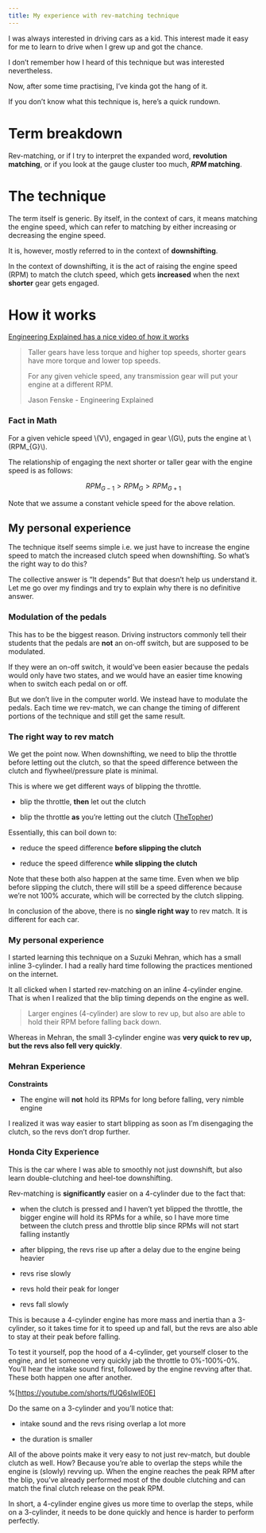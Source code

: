 ```yaml
---
title: My experience with rev-matching technique
---
```


I was always interested in driving cars as a kid. This interest made it easy for me to learn to drive when I grew up and got the chance.

I don’t remember how I heard of this technique but was interested nevertheless.

Now, after some time practising, I’ve kinda got the hang of it.

If you don’t know what this technique is, here’s a quick rundown.

# Term breakdown

Rev-matching, or if I try to interpret the expanded word, **revolution matching**, or if you look at the gauge cluster too much, ***RPM* matching**.

# The technique

The term itself is generic. By itself, in the context of cars, it means matching the engine speed, which can refer to matching by either increasing or decreasing the engine speed.

It is, however, mostly referred to in the context of **downshifting**.

In the context of downshifting, it is the act of raising the engine speed (RPM) to match the clutch speed, which gets **increased** when the next **shorter** gear gets engaged.

# How it works

[Engineering Explained has a nice video of how it works](https://youtu.be/FnXLZg_O1rk)

> Taller gears have less torque and higher top speeds, shorter gears have more torque and lower top speeds.
> 
> For any given vehicle speed, any transmission gear will put your engine at a different RPM.
> 
> Jason Fenske - Engineering Explained

### **Fact in Math**

For a given vehicle speed \\(V\\), engaged in gear \\(G\\), puts the engine at \\(RPM_{G}\\).

The relationship of engaging the next shorter or taller gear with the engine speed is as follows:

$$RPM_{G-1} > RPM_{G} > RPM_{G+1}$$

Note that we assume a constant vehicle speed for the above relation.

## My personal experience

The technique itself seems simple i.e. we just have to increase the engine speed to match the increased clutch speed when downshifting. So what’s the right way to do this?

The collective answer is “It depends” But that doesn’t help us understand it. Let me go over my findings and try to explain why there is no definitive answer.

### Modulation of the pedals

This has to be the biggest reason. Driving instructors commonly tell their students that the pedals are **not** an on-off switch, but are supposed to be modulated.

If they were an on-off switch, it would’ve been easier because the pedals would only have two states, and we would have an easier time knowing when to switch each pedal on or off.

But we don’t live in the computer world. We instead have to modulate the pedals. Each time we rev-match, we can change the timing of different portions of the technique and still get the same result.

### The right way to rev match

We get the point now. When downshifting, we need to blip the throttle before letting out the clutch, so that the speed difference between the clutch and flywheel/pressure plate is minimal.

This is where we get different ways of blipping the throttle.

* blip the throttle, **then** let out the clutch
    
* blip the throttle **as** you’re letting out the clutch ([TheTopher](https://youtu.be/_hQZpJXsRnw?t=137))
    

Essentially, this can boil down to:

* reduce the speed difference **before slipping the clutch**
    
* reduce the speed difference **while slipping the clutch**
    

Note that these both also happen at the same time. Even when we blip before slipping the clutch, there will still be a speed difference because we’re not 100% accurate, which will be corrected by the clutch slipping.

In conclusion of the above, there is no **single right way** to rev match. It is different for each car.

### My personal experience

I started learning this technique on a Suzuki Mehran, which has a small inline 3-cylinder. I had a really hard time following the practices mentioned on the internet.

It all clicked when I started rev-matching on an inline 4-cylinder engine. That is when I realized that the blip timing depends on the engine as well.

> Larger engines (4-cylinder) are slow to rev up, but also are able to hold their RPM before falling back down.

Whereas in Mehran, the small 3-cylinder engine was **very quick to rev up, but the revs also fell very quickly**.

### Mehran Experience

**Constraints**

* The engine will **not** hold its RPMs for long before falling, very nimble engine
    

I realized it was way easier to start blipping as soon as I’m disengaging the clutch, so the revs don’t drop further.

### Honda City Experience

This is the car where I was able to smoothly not just downshift, but also learn double-clutching and heel-toe downshifting.

Rev-matching is **significantly** easier on a 4-cylinder due to the fact that:

* when the clutch is pressed and I haven’t yet blipped the throttle, the bigger engine will hold its RPMs for a while, so I have more time between the clutch press and throttle blip since RPMs will not start falling instantly
    
* after blipping, the revs rise up after a delay due to the engine being heavier
    
* revs rise slowly
    
* revs hold their peak for longer
    
* revs fall slowly
    

This is because a 4-cylinder engine has more mass and inertia than a 3-cylinder, so it takes time for it to speed up and fall, but the revs are also able to stay at their peak before falling.

To test it yourself, pop the hood of a 4-cylinder, get yourself closer to the engine, and let someone very quickly jab the throttle to 0%-100%-0%. You’ll hear the intake sound first, followed by the engine revving after that. These both happen one after another.

%[https://youtube.com/shorts/fUQ6sIwIE0E] 

Do the same on a 3-cylinder and you’ll notice that:

* intake sound and the revs rising overlap a lot more
    
* the duration is smaller
    

All of the above points make it very easy to not just rev-match, but double clutch as well. How? Because you’re able to overlap the steps while the engine is (slowly) revving up. When the engine reaches the peak RPM after the blip, you’ve already performed most of the double clutching and can match the final clutch release on the peak RPM.

In short, a 4-cylinder engine gives us more time to overlap the steps, while on a 3-cylinder, it needs to be done quickly and hence is harder to perform perfectly.
